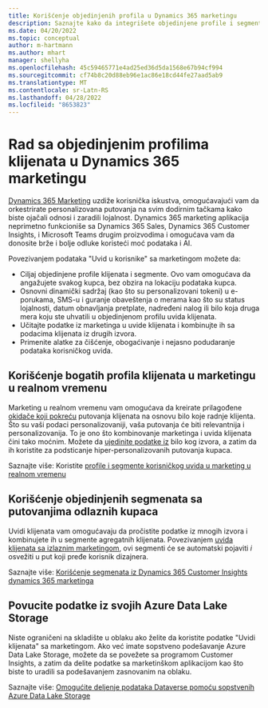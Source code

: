 ```yaml
---
title: Korišćenje objedinjenih profila u Dynamics 365 marketingu
description: Saznajte kako da integrišete objedinjene profile i segmente sa Dynamics 365 marketingom.
ms.date: 04/20/2022
ms.topic: conceptual
author: m-hartmann
ms.author: mhart
manager: shellyha
ms.openlocfilehash: 45c59465771e4ad25ed36d5da1568e67b94cf994
ms.sourcegitcommit: cf74b8c20d88eb96e1ac86e18cd44fe27aad5ab9
ms.translationtype: MT
ms.contentlocale: sr-Latn-RS
ms.lasthandoff: 04/28/2022
ms.locfileid: "8653823"
---
```

# <a name="work-with-unified-customer-profiles-in-dynamics-365-marketing"></a>Rad sa objedinjenim profilima klijenata u Dynamics 365 marketingu

[Dynamics 365 Marketing](/dynamics365/marketing/overview) uzdiže korisnička iskustva, omogućavajući vam da orkestrirate personalizovana putovanja na svim dodirnim tačkama kako biste ojačali odnosi i zaradili lojalnost. Dynamics 365 marketing aplikacija neprimetno funkcioniše sa Dynamics 365 Sales, Dynamics 365 Customer Insights, i Microsoft Teams drugim proizvodima i omogućava vam da donosite brže i bolje odluke koristeći moć podataka i AI.

Povezivanjem podataka "Uvid u korisnike" sa marketingom možete da:

- Ciljaj objedinjene profile klijenata i segmente. Ovo vam omogućava da angažujete svakog kupca, bez obzira na lokaciju podataka kupca.
- Osnovni dinamički sadržaj (kao što su personalizovani tokeni) u e-porukama, SMS-u i guranje obaveštenja o merama kao što su status lojalnosti, datum obnavljanja pretplate, nadređeni nalog ili bilo koja druga mera koju ste uhvatili u objedinjenom profilu uvida klijenata.
- Učitajte podatke iz marketinga u uvide klijenata i kombinujte ih sa podacima klijenata iz drugih izvora.
- Primenite alatke za čišćenje, obogaćivanje i nejasno podudaranje podataka korisničkog uvida.


## <a name="use-rich-customer-profiles-in-real-time-marketing"></a>Korišćenje bogatih profila klijenata u marketingu u realnom vremenu

Marketing u realnom vremenu vam omogućava da kreirate prilagođene [okidače koji pokreću](/dynamics365/marketing/real-time-marketing-custom-triggers) putovanja klijenata na osnovu bilo koje radnje klijenta. Što su vaši podaci personalizovaniji, vaša putovanja će biti relevantnija i personalizovanija. To je ono što kombinovanje marketinga i uvida klijenata čini tako moćnim. Možete da [ujedinite podatke iz](data-unification.md) bilo kog izvora, a zatim da ih koristite za podsticanje hiper-personalizovanih putovanja kupaca.

Saznajte više: Koristite [profile i segmente korisničkog uvida u marketing u realnom vremenu](/dynamics365/marketing/real-time-marketing-ci-profile)

## <a name="use-unified-segments-with-outbound-customer-journeys"></a>Korišćenje objedinjenih segmenata sa putovanjima odlaznih kupaca

Uvidi klijenata vam omogućavaju da pročistite podatke iz mnogih izvora i kombinujete ih u segmente agregatnih klijenata. Povezivanjem [uvida klijenata sa izlaznim marketingom](export-dynamics365-marketing.md), ovi segmenti će se automatski pojaviti *i* osvežiti u put koji pređe korisnik dizajnera.

Saznajte više: [Korišćenje segmenata iz Dynamics 365 Customer Insights dynamics 365 marketinga](/dynamics365/marketing/customer-insights-segments)

## <a name="pull-data-from-your-own-azure-data-lake-storage"></a>Povucite podatke iz svojih Azure Data Lake Storage

Niste ograničeni na skladište u oblaku ako želite da koristite podatke "Uvidi klijenata" sa marketingom. Ako već imate sopstveno podešavanje Azure Data Lake Storage, možete da se povežete sa programom Customer Insights, a zatim da delite podatke sa marketinškom aplikacijom kao što biste to uradili sa podešavanjem zasnovanim na oblaku.

Saznajte više: [Omogućite deljenje podataka Dataverse pomoću sopstvenih Azure Data Lake Storage](manage-environments.md#enable-data-sharing-with-dataverse-from-your-own-azure-data-lake-storage-preview)